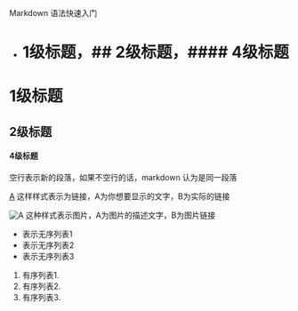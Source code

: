 Markdown 语法快速入门

* # 1级标题，## 2级标题，#### 4级标题

#  1级标题
##  2级标题
####  4级标题

空行表示新的段落，如果不空行的话，markdown 认为是同一段落

[A](B) 这样样式表示为链接，A为你想要显示的文字，B为实际的链接

![A](B) 这种样式表示图片，A为图片的描述文字，B为图片链接

* 表示无序列表1
* 表示无序列表2
* 表示无序列表3

1. 有序列表1.
2. 有序列表2.
3. 有序列表3.
